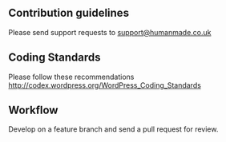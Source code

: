 ## Contribution guidelines ##

Please send support requests to support@humanmade.co.uk

## Coding Standards ##

Please follow these recommendations
http://codex.wordpress.org/WordPress_Coding_Standards

## Workflow ##
Develop on a feature branch and send a pull request for review.